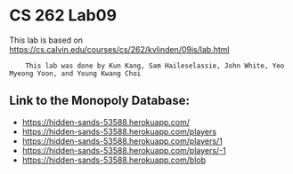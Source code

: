# CS 262 Lab09
This lab is based on https://cs.calvin.edu/courses/cs/262/kvlinden/09is/lab.html

        This lab was done by Kun Kang, Sam Haileselassie, John White, Yeo Myeong Yoon, and Young Kwang Choi

## Link to the Monopoly Database:
* https://hidden-sands-53588.herokuapp.com/
* https://hidden-sands-53588.herokuapp.com/players
* https://hidden-sands-53588.herokuapp.com/players/1
* https://hidden-sands-53588.herokuapp.com/players/-1
* https://hidden-sands-53588.herokuapp.com/blob
